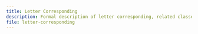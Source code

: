 ```yaml
---
title: Letter Corresponding
description: Formal description of letter corresponding, related classes, and properties.
file: letter-corresponding
---
```


